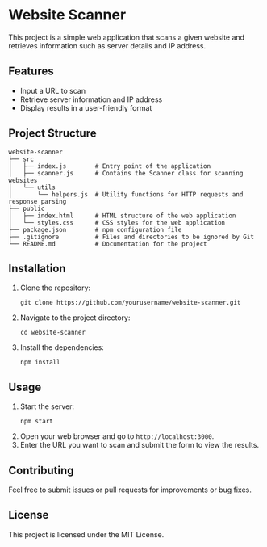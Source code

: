 # Website Scanner

This project is a simple web application that scans a given website and retrieves information such as server details and IP address.

## Features

- Input a URL to scan
- Retrieve server information and IP address
- Display results in a user-friendly format

## Project Structure

```
website-scanner
├── src
│   ├── index.js        # Entry point of the application
│   ├── scanner.js      # Contains the Scanner class for scanning websites
│   └── utils
│       └── helpers.js  # Utility functions for HTTP requests and response parsing
├── public
│   ├── index.html      # HTML structure of the web application
│   └── styles.css      # CSS styles for the web application
├── package.json        # npm configuration file
├── .gitignore          # Files and directories to be ignored by Git
└── README.md           # Documentation for the project
```

## Installation

1. Clone the repository:
   ```
   git clone https://github.com/yourusername/website-scanner.git
   ```
2. Navigate to the project directory:
   ```
   cd website-scanner
   ```
3. Install the dependencies:
   ```
   npm install
   ```

## Usage

1. Start the server:
   ```
   npm start
   ```
2. Open your web browser and go to `http://localhost:3000`.
3. Enter the URL you want to scan and submit the form to view the results.

## Contributing

Feel free to submit issues or pull requests for improvements or bug fixes. 

## License

This project is licensed under the MIT License.